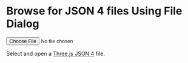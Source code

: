 Browse for JSON 4 files Using File Dialog
===

<input type="file" id="inpFileToMonitor" size="50" onchange="getFileToMonitor();" >


Select and open a [Three.js JSON 4]( https://github.com/mrdoob/three.js/wiki/JSON-Object-Scene-format-4 ) file.


<!--
2014-11-23 ~ Theo Armour ~ CC license
-->